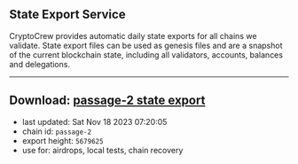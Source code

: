 ## State Export Service
CryptoCrew provides automatic daily state exports for all chains we validate. State export files can be used as genesis files and are a snapshot of the current blockchain state, including all validators, accounts, balances and delegations.

---
**Download: [passage-2 state export](https://dl.ccvalidators.com/SERVICE/passage/passage-2_export_5679625.json)**
---

- last updated: Sat Nov 18 2023 07:20:05
- chain id: `passage-2`
- export height: `5679625`
- use for: airdrops, local tests, chain recovery
